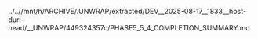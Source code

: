 ../..//mnt/h/ARCHIVE/.UNWRAP/extracted/DEV__2025-08-17__1833__host-duri-head/__UNWRAP/449324357c/PHASE5_5_4_COMPLETION_SUMMARY.md